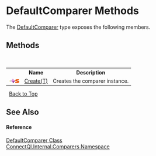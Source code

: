 # DefaultComparer Methods
 

The <a href="T_ConnectQl_Internal_Comparers_DefaultComparer">DefaultComparer</a> type exposes the following members.


## Methods
&nbsp;<table><tr><th></th><th>Name</th><th>Description</th></tr><tr><td>![Public method](media/pubmethod.gif "Public method")![Static member](media/static.gif "Static member")</td><td><a href="M_ConnectQl_Internal_Comparers_DefaultComparer_Create__1">Create(T)</a></td><td>
Creates the comparer instance.</td></tr></table>&nbsp;
<a href="#defaultcomparer-methods">Back to Top</a>

## See Also


#### Reference
<a href="T_ConnectQl_Internal_Comparers_DefaultComparer">DefaultComparer Class</a><br /><a href="N_ConnectQl_Internal_Comparers">ConnectQl.Internal.Comparers Namespace</a><br />